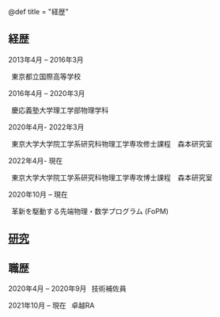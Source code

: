 @def title = "経歴"

## 経歴
2013年4月 – 2016年3月   

&thinsp;    東京都立国際高等学校

2016年4月 – 2020年3月   

&thinsp;    慶応義塾大学理工学部物理学科

2020年4月- 2022年3月         

&thinsp;    東京大学大学院工学系研究科物理工学専攻修士課程　森本研究室

2022年4月- 現在         

&thinsp;    東京大学大学院工学系研究科物理工学専攻博士課程　森本研究室

2020年10月 – 現在       

&thinsp;    革新を駆動する先端物理・数学プログラム (FoPM)


## [研究](/Research_jp/)

## 職歴

2020年4月 – 2020年9月
&thinsp;    技術補佐員

2021年10月 – 現在
&thinsp;    卓越RA
